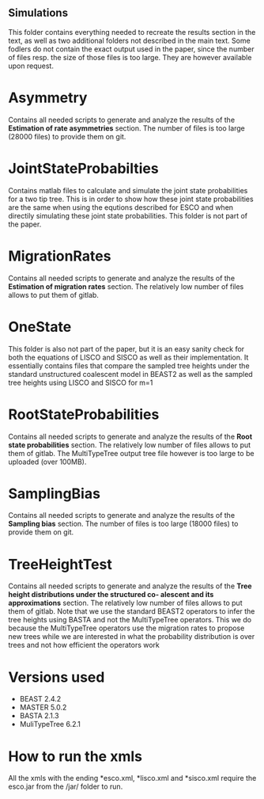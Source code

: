 ## Simulations
This folder contains everything needed to recreate the results section in the text, as well as two additional folders not described in the main text. Some fodlers do not contain the exact output used in the paper, since the number of files resp. the size of those files is too large. They are however available upon request.

# Asymmetry


Contains all needed scripts to generate and analyze the results of the **Estimation of rate asymmetries** section. The number of files is too large (28000 files) to provide them on git.

# JointStateProbabilties

Contains matlab files to calculate and simulate the joint state probabilities for a two tip tree. This is in order to show how these joint state probabilities are the same when using the equtions described for ESCO and when directily simulating these joint state probabilities. This folder is not part of the paper.

# MigrationRates

Contains all needed scripts to generate and analyze the results of the **Estimation of migration rates** section. The relatively low number of files allows to put them of gitlab.

# OneState

This folder is also not part of the paper, but it is an easy sanity check for both the equations of LISCO and SISCO as well as their implementation. It essentially contains files that compare the sampled tree heights under the standard unstructured coalescent model in BEAST2 as well as the sampled tree heights using LISCO and SISCO for m=1

# RootStateProbabilities

Contains all needed scripts to generate and analyze the results of the **Root state probabilities** section. The relatively low number of files allows to put them of gitlab. The MultiTypeTree output tree file however is too large to be uploaded (over 100MB).

# SamplingBias

Contains all needed scripts to generate and analyze the results of the **Sampling bias** section. The number of files is too large (18000 files) to provide them on git.

# TreeHeightTest

Contains all needed scripts to generate and analyze the results of the **Tree height distributions under the structured co-alescent and its approximations** section. The relatively low number of files allows to put them of gitlab. Note that we use the standard BEAST2 operators to infer the tree heights using BASTA and not the MultiTypeTree operators. This we do because the MultiTypeTree operators use the migration rates to propose new trees while we are interested in what the probability distribution is over trees and not how efficient the operators work

# Versions used

- BEAST 2.4.2 
- MASTER 5.0.2 
- BASTA 2.1.3 
- MuliTypeTree 6.2.1

# How to run the xmls

All the xmls with the ending *esco.xml, \*lisco.xml and \*sisco.xml require the esco.jar from the /jar/ folder to run.